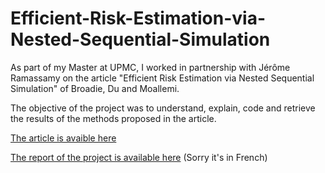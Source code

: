# Efficient-Risk-Estimation-via-Nested-Sequential-Simulation

As part of my Master at UPMC, I worked in partnership with Jérôme Ramassamy on the article "Efficient Risk Estimation via Nested Sequential Simulation" of Broadie, Du and Moallemi.

The objective of the project was to understand, explain, code and retrieve the results of the methods proposed in the article.

[The article is avaible here](https://github.com/isaaccs/Efficient-Risk-Estimation-via-Nested-Sequential-Simulation/blob/master/Efficient%20Risk%20Estimation%20via%20Nested%20Sequential%20Simulation.pdf)

[The report of the project is available here](https://github.com/isaaccs/Efficient-Risk-Estimation-via-Nested-Sequential-Simulation/blob/master/Projet%20RAMASSAMY%20Jérôme%20et%20COHEN%20SABBAN%20Isaac.pdf) (Sorry it's in French)
